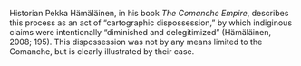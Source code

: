 
Historian Pekka Hämäläinen, in his book _The Comanche Empire_, describes this process as an act of “cartographic dispossession,” by which indiginous claims were intentionally “diminished and delegitimized” (Hämäläinen, 2008; 195). This dispossession was not by any means limited to the Comanche, but is clearly illustrated by their case.

